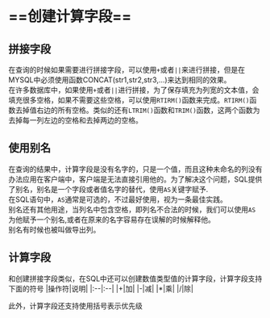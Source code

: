 # ==创建计算字段==

## 拼接字段

在查询的时候如果需要进行拼接字段，可以使用```+```或者```||```来进行拼接，但是在MYSQL中必须使用函数CONCAT(str1,str2,str3,...)来达到相同的效果。\
在许多数据库中，如果使用```+```或者```||```进行拼接，为了保存填充为列宽的文本值，会填充很多空格，如果不需要这些空格，可以使用```RTIRM()```函数来完成。```RTIRM()```函数去掉值右边的所有空格。类似的还有```LTRIM()```函数和```TRIM()```函数，这两个函数为去掉每一列左边的空格和去掉两边的空格。

## 使用别名

在查询的结果中，计算字段是没有名字的，只是一个值，而且这种未命名的列没有办法应用在客户端中，客户端是无法直接引用他的。为了解决这个问题，SQL提供了别名，别名是一个字段或者值名字的替代，使用```AS```关键字赋予.\
在SQL语句中，```AS```通常是可选的，不过最好使用，视为一条最佳实践。\
别名还有其他用途，当列名中包含空格，即列名不合法的时候，我们可以使用```AS```为他赋予一个别名,或者在原来的名字容易存在误解的时候解释他。\
别名有时候也被叫做导出列。

## 计算字段

和创建拼接字段类似，在SQL中还可以创建数值类型值的计算字段，计算字段支持下面的符号
|操作符|说明|
|:--|:--|
|+|加|
|-|减|
|*|乘|
|/|除|

此外，计算字段还支持使用括号表示优先级
